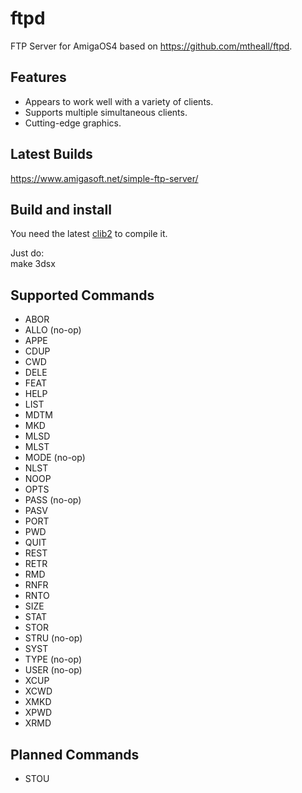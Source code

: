 # ftpd

FTP Server for AmigaOS4 based on https://github.com/mtheall/ftpd.

## Features

- Appears to work well with a variety of clients.
- Supports multiple simultaneous clients.
- Cutting-edge graphics.

## Latest Builds

https://www.amigasoft.net/simple-ftp-server/

## Build and install

You need the latest <a href="https://github.com/afxgroup/clib2">clib2</a> to compile it.

Just do:  
    make 3dsx

## Supported Commands

- ABOR
- ALLO (no-op)
- APPE
- CDUP
- CWD
- DELE
- FEAT
- HELP
- LIST
- MDTM
- MKD
- MLSD
- MLST
- MODE (no-op)
- NLST
- NOOP
- OPTS
- PASS (no-op)
- PASV
- PORT
- PWD
- QUIT
- REST
- RETR
- RMD
- RNFR
- RNTO
- SIZE
- STAT
- STOR
- STRU (no-op)
- SYST
- TYPE (no-op)
- USER (no-op)
- XCUP
- XCWD
- XMKD
- XPWD
- XRMD

## Planned Commands

- STOU
